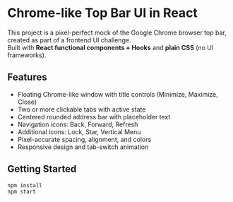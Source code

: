 # Chrome-like Top Bar UI in React

This project is a pixel-perfect mock of the Google Chrome browser top bar, created as part of a frontend UI challenge.  
Built with **React functional components + Hooks** and **plain CSS** (no UI frameworks).

## Features
- Floating Chrome-like window with title controls (Minimize, Maximize, Close)
- Two or more clickable tabs with active state
- Centered rounded address bar with placeholder text
- Navigation icons: Back, Forward, Refresh
- Additional icons: Lock, Star, Vertical Menu
- Pixel-accurate spacing, alignment, and colors
- Responsive design and tab-switch animation

## Getting Started
```bash
npm install
npm start

